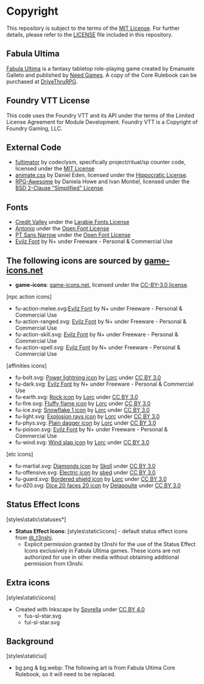 # Copyright

This repository is subject to the terms of the [MIT License](https://github.com/codeclysm/fultimator/blob/main/LICENSE.md). For further details, please refer to the [LICENSE](https://github.com/League-of-Fabulous-Developers/FoundryVTT-Fabula-Ultima/blob/main/LICENSE.md) file included in this repository.

## Fabula Ultima

[Fabula Ultima](https://www.needgames.it/fabula-ultima-en/) is a fantasy tabletop role-playing game created by Emanuele Galleto and published by [Need Games](https://www.needgames.it/). A copy of the Core Rulebook can be purchased at [DriveThruRPG](https://preview.drivethrurpg.com/en/product/410108/Fabula-Ultima-TTJRPG).

## Foundry VTT License

This code uses the Foundry VTT and its API under the terms of the Limited License Agreement for Module Development. Foundry VTT is a Copyright of Foundry Gaming, LLC.

## External Code

- [fultimator](https://github.com/codeclysm/fultimator) by codeclysm, specifically project/ritual/sp counter code, licensed under the [MIT License](https://github.com/codeclysm/fultimator/blob/main/LICENSE.md)
- [animate.css](https://animate.style/) by Daniel Eden, licensed under the [Hippocratic License](https://github.com/animate-css/animate.css/blob/main/LICENSE-HIPPOCRATIC).
- [RPG-Awesome](https://nagoshiashumari.github.io/Rpg-Awesome/) by Daniela Howe and Ivan Montiel, licensed under the [BSD 2-Clause "Simplified" License](https://github.com/NagoshiAshumari/Rpg-Awesome/blob/master/LICENSE).

## Fonts

- [Credit Valley](https://www.fontsquirrel.com/fonts/credit-valley) under the [Larabie Fonts License](https://www.fontsquirrel.com/license/Credit-Valley)
- [Antonio](https://fonts.google.com/specimen/Antonio) under the [Open Font License](https://openfontlicense.org/)
- [PT Sans Narrow](https://fonts.google.com/specimen/PT+Sans+Narrow) under the [Open Font License](https://openfontlicense.org/)
- [Evilz Font](https://www.fontspace.com/evilz-font-f4530) by N+ under Freeware - Personal & Commercial Use

## The following icons are sourced by [game-icons.net](https://game-icons.net)

- **game-icons**: [game-icons.net](https://game-icons.net), licensed under the [CC-BY-3.0 license](https://creativecommons.org/licenses/by/3.0/).

[npc action icons]

- fu-action-melee.svg:[Evilz Font](https://www.fontspace.com/evilz-font-f4530 "‌") by N+ under Freeware - Personal & Commercial Use
- fu-action-ranged.svg: [Evilz Font](https://www.fontspace.com/evilz-font-f4530 "‌") by N+ under Freeware - Personal & Commercial Use
- fu-action-skill.svg: [Evilz Font](https://www.fontspace.com/evilz-font-f4530 "‌") by N+ under Freeware - Personal & Commercial Use
- fu-action-spell.svg: [Evilz Font](https://www.fontspace.com/evilz-font-f4530 "‌") by N+ under Freeware - Personal & Commercial Use

[affinities icons]

- fu-bolt.svg: [Power lightning icon](https://game-icons.net/1x1/lorc/power-lightning.html "‌") by [Lorc](https://lorcblog.blogspot.com/ "‌") under [CC BY 3.0](http://creativecommons.org/licenses/by/3.0/ "‌")
- fu-dark.svg: [Evilz Font](https://www.fontspace.com/evilz-font-f4530 "‌") by N+ under Freeware - Personal & Commercial Use
- fu-earth.svg: [Rock icon](https://game-icons.net/1x1/lorc/rock.html "‌") by [Lorc](https://lorcblog.blogspot.com/ "‌") under [CC BY 3.0](http://creativecommons.org/licenses/by/3.0/ "‌")
- fu-fire.svg: [Fluffy flame icon](https://game-icons.net/1x1/lorc/fluffy-flame.html) by [Lorc](https://lorcblog.blogspot.com/ "‌") under [CC BY 3.0](http://creativecommons.org/licenses/by/3.0/ "‌")
- fu-ice.svg: [Snowflake 1 icon](https://game-icons.net/1x1/lorc/fluffy-flame.html "‌") by [Lorc](https://lorcblog.blogspot.com/ "‌") under [CC BY 3.0](http://creativecommons.org/licenses/by/3.0/ "‌")
- fu-light.svg: [Explosion rays icon](https://game-icons.net/1x1/lorc/explosion-rays.html "‌") by [Lorc](https://lorcblog.blogspot.com/ "‌") under [CC BY 3.0](http://creativecommons.org/licenses/by/3.0/ "‌")
- fu-phys.svg: [Plain dagger icon](https://game-icons.net/1x1/lorc/plain-dagger.html "‌") by [Lorc](https://lorcblog.blogspot.com/ "‌") under [CC BY 3.0](http://creativecommons.org/licenses/by/3.0/ "‌")
- fu-poison.svg: [Evilz Font](https://www.fontspace.com/evilz-font-f4530 "‌") by N+ under Freeware - Personal & Commercial Use
- fu-wind.svg: [Wind slap icon](https://game-icons.net/1x1/lorc/wind-slap.html "‌") by [Lorc](https://lorcblog.blogspot.com/ "‌") under [CC BY 3.0](http://creativecommons.org/licenses/by/3.0/ "‌")

[etc icons]

- fu-martial.svg: [Diamonds icon](https://game-icons.net/1x1/skoll/diamonds.html "‌") by [Skoll](https://game-icons.net/ "‌") under [CC BY 3.0](http://creativecommons.org/licenses/by/3.0/ "‌")
- fu-offensive.svg: [Electric icon](https://game-icons.net/1x1/sbed/electric.html "‌") by [sbed](http://opengameart.org/content/95-game-icons "‌") under [CC BY 3.0](http://creativecommons.org/licenses/by/3.0/ "‌")
- fu-guard.svg: [Bordered shield icon](https://game-icons.net/1x1/lorc/bordered-shield.html "‌") by [Lorc](https://lorcblog.blogspot.com/ "‌") under [CC BY 3.0](http://creativecommons.org/licenses/by/3.0/ "‌")
- fu-d20.svg: [Dice 20 faces 20 icon](https://game-icons.net/1x1/delapouite/dice-twenty-faces-twenty.html "‌") by [Delapouite](https://delapouite.com/ "‌") under [CC BY 3.0](http://creativecommons.org/licenses/by/3.0/ "‌")

## Status Effect Icons

[styles\static\statuses*]

- **Status Effect Icons**: [styles\static\icons] - default status effect icons from [@_t3nshi](https://twitter.com/_t3nshi).
  - Explicit permission granted by t3nshi for the use of the Status Effect Icons exclusively in Fabula Ultima games. These icons are not authorized for use in other media without obtaining additional permission from t3nshi.

## Extra icons

[styles\static\icons]

- Created with Inkscape by [Spyrella](https://github.com/spyrella "‌") under [CC BY 4.0](https://creativecommons.org/licenses/by/4.0/deed.en "‌")
  - fus-sl-star.svg
  - ful-sl-star.svg

## Background

[styles\static\ui]

- bg.png & bg.webp: The following art is from Fabula Ultima Core Rulebook, so it will need to be replaced.
